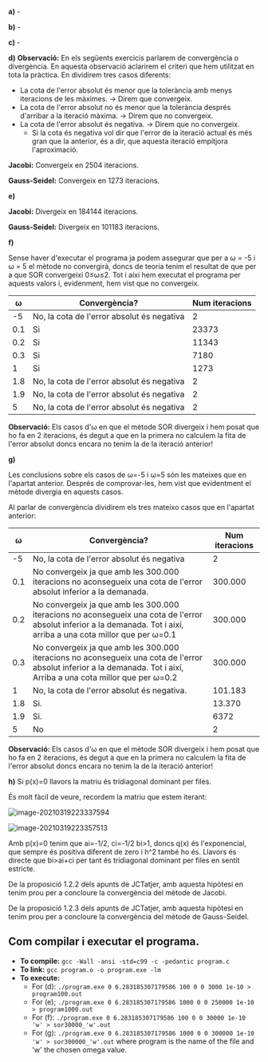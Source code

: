 **a)** -

**b)** -

**c)** -

**d)** 
**Observació:** En els següents exercicis parlarem de convergència o divergència. En aquesta observació aclarirem el criteri que hem utilitzat en tota la pràctica.
En dividirem tres casos diferents:

* La cota de l'error absolut és menor que la tolerància amb menys iteracions de les màximes. -> Direm que convergeix.
* La cota de l'error absolut no és menor que la tolerància després d'arribar a la iteració màxima. -> Direm que no convergeix.
* La cota de l'error absolut és negativa. -> Direm que no convergeix.
  * Si la cota és negativa vol dir que l'error de la iteració actual és més gran que la anterior, és a dir, que aquesta iteració empitjora l'aproximació.

**Jacobi:** Convergeix en 2504 iteracions.

**Gauss-Seidel:** Convergeix en 1273 iteracions.

**e)** 

**Jacobi:** Divergeix en 184144 iteracions.

**Gauss-Seidel:** Divergeix en 101183 iteracions.

**f)**

Sense haver d'executar el programa ja podem assegurar que per a ω = -5 i ω = 5 el mètode no convergirà, doncs de teoria tenim el resultat de que per a que SOR convergeixi 0≤ω≤2. Tot i així hem executat el programa per aquests valors i, evidenment, hem vist que no convergeix.


| ω    | Convergència?                              | Num iteracions |
| ---- | ------------------------------------------ | -------------- |
| -5   | No, la cota de l'error absolut és negativa | 2              |
| 0.1  | Si                                         | 23373          |
| 0.2  | Si                                         | 11343          |
| 0.3  | Si                                         | 7180           |
| 1    | Si                                         | 1273           |
| 1.8  | No, la cota de l'error absolut és negativa | 2              |
| 1.9  | No, la cota de l'error absolut és negativa | 2              |
| 5    | No, la cota de l'error absolut és negativa | 2              |

**Observació:** Els casos d'ω en que el mètode SOR divergeix i hem posat que ho fa en 2 iteracions, és degut a que en la primera no calculem la fita de l'error absolut doncs encara no tenim la de la iteració anterior!

**g)**

Les conclusions sobre els casos de  ω=-5 i ω=5 són les mateixes que en l'apartat anterior. Després de comprovar-les, hem vist que evidentment el mètode divergia en aquests casos.

Al parlar de convergència dividirem els tres mateixo casos que en l'apartat anterior:

| ω    | Convergència?                                                | Num iteracions |
| ---- | ------------------------------------------------------------ | -------------- |
| -5   | No, la cota de l'error absolut és negativa                   | 2              |
| 0.1  | No convergeix ja que amb les 300.000 iteracions no aconsegueix una cota de l'error absolut inferior a la demanada. | 300.000        |
| 0.2  | No convergeix ja que amb les 300.000 iteracions no aconsegueix una cota de l'error absolut inferior a la demanada. Tot i així, arriba a una cota millor que per ω=0.1 | 300.000        |
| 0.3  | No convergeix ja que amb les 300.000 iteracions no aconsegueix una cota de l'error absolut inferior a la demanada. Tot i així, Arriba a una cota millor que per ω=0.2 | 300.000        |
| 1    | No, la cota de l'error absolut és negativa.                  | 101.183        |
| 1.8  | Si.                                                          | 13.370         |
| 1.9  | Si.                                                          | 6372           |
| 5    | No                                                           | 2              |

**Observació:** Els casos d'ω en que el mètode SOR divergeix i hem posat que ho fa en 2 iteracions, és degut a que en la primera no calculem la fita de l'error absolut doncs encara no tenim la de la iteració anterior!

**h)** Si p(x)=0 llavors la matriu és tridiagonal dominant per files. 

És molt fàcil de veure, recordem la matriu que estem iterant:



![image-20210319223337594](C:\Users\Albert\AppData\Roaming\Typora\typora-user-images\image-20210319223337594.png)

![image-20210319223357513](C:\Users\Albert\AppData\Roaming\Typora\typora-user-images\image-20210319223357513.png)

Amb p(x)=0 tenim que ai=-1/2, ci=-1/2 bi>1, doncs q(x) és l'exponencial, que sempre és positiva diferent de zero i h^2 també ho és. Llavors és directe que bi>ai+ci per tant és tridiagonal dominant per files en sentit estricte. 

De la proposició 1.2.2 dels apunts de JCTatjer, amb aquesta hipòtesi en tenim prou per a concloure la convergència del mètode de Jacobi.

De la proposició 1.2.3 dels apunts de JCTatjer, amb aquesta hipòtesi en tenim prou per a concloure la convergència del mètode de Gauss-Seidel.





## Com compilar i executar el programa.	

- **To compile:**
  `gcc -Wall -ansi -std=c99 -c -pedantic program.c` 
- **To link:**
  `gcc program.o -o program.exe -lm`
- **To execute:**
  - For (d):
    `./program.exe 0 6.283185307179586 100 0 0 3000 1e-10 > program100.out`
  - For (e);
    `./program.exe 0 6.283185307179586 1000 0 0 250000 1e-10 > program1000.out`
  - For (f):
    `./program.exe 0 6.283185307179586 100 0 0 30000 1e-10 'w' > sor30000_'w'.out`
  - For (g):
    `./program.exe 0 6.283185307179586 1000 0 0 300000 1e-10 'w' > sor300000_'w'.out`
    where program is the name of the file and 'w' the chosen omega value.
